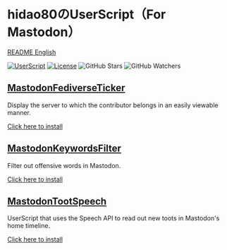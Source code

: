 # hidao80のUserScript（For Mastodon）

[README English](./README_ja.md)

[![UserScript](https://img.shields.io/badge/Framework-UserScript-blue.svg)](https://en.wikipedia.org/wiki/Userscript)
[![License](https://img.shields.io/github/license/hidao80/UserScript)](/LICENSE)
![GitHub Stars](https://img.shields.io/github/stars/hidao80/UserScript?style=social)
![GitHub Watchers](https://img.shields.io/github/watchers/hidao80/UserScript?style=social)

## [MastodonFediverseTicker](./MastodonFediverseTicker/README_ja.md)

Display the server to which the contributor belongs in an easily viewable manner.

[Click here to install](https://github.com/hidao80/UserScript/raw/main/src/Mastodon/MastodonFediverseTicker/MastodonFediverseTicker.user.js)

## [MastodonKeywordsFilter](./MastodonKeywordsFilter/README_ja.md)

Filter out offensive words in Mastodon.

[Click here to install](https://github.com/hidao80/UserScript/raw/main/src/Mastodon/MastodonKeywordsFilter/MastodonKeywordsFilter.user.js)

## [MastodonTootSpeech](./MastodonTootSpeech/README_ja.md)

UserScript that uses the Speech API to read out new toots in Mastodon's home timeline.

[Click here to install](https://github.com/hidao80/UserScript/raw/main/src/Mastodon/MastodonTootSpeech/MastodonTootSpeech.user.js)
